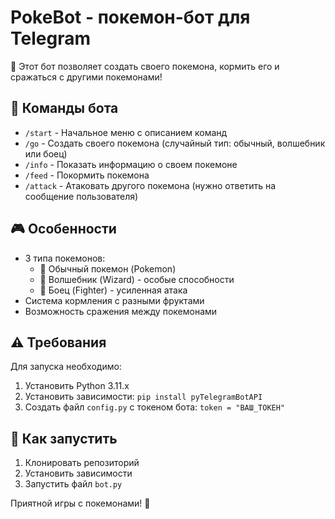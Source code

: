 # PokeBot - покемон-бот для Telegram

🤖 Этот бот позволяет создать своего покемона, кормить его и сражаться с другими покемонами!

## 🚀 Команды бота

- `/start` - Начальное меню с описанием команд
- `/go` - Создать своего покемона (случайный тип: обычный, волшебник или боец)
- `/info` - Показать информацию о своем покемоне
- `/feed` - Покормить покемона
- `/attack` - Атаковать другого покемона (нужно ответить на сообщение пользователя)

## 🎮 Особенности

- 3 типа покемонов:
  - 🍥 Обычный покемон (Pokemon)
  - 🔮 Волшебник (Wizard) - особые способности
  - 🥊 Боец (Fighter) - усиленная атака
- Система кормления с разными фруктами
- Возможность сражения между покемонами

## ⚠️ Требования

Для запуска необходимо:
1. Установить Python 3.11.x
2. Установить зависимости: `pip install pyTelegramBotAPI`
3. Создать файл `config.py` с токеном бота: `token = "ВАШ_ТОКЕН"`

## 📝 Как запустить

1. Клонировать репозиторий
2. Установить зависимости
3. Запустить файл `bot.py`

Приятной игры с покемонами! 🎉
